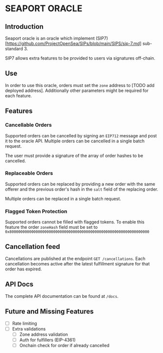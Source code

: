 # SEAPORT ORACLE

## Introduction

Seaport oracle is an oracle which implement (SIP7)[https://github.com/ProjectOpenSea/SIPs/blob/main/SIPS/sip-7.md] sub-standard 3.

SIP7 allows extra features to be provided to users via signatures off-chain.

## Use

In order to use this oracle, orders must set the `zone` address to [TODO add deployed address].
Additionally other parameters might be required for each feature.

## Features

### Cancellable Orders

Supported orders can be cancelled by signing an `EIP712` message and post it to the oracle API. Multiple orders can be cancelled in a single batch request.

The user must provide a signature of the array of order hashes to be cancelled.

### Replaceable Orders

Supported orders can be replaced by providing a new order with the same offerer and the previous order's hash in the `salt` field of the replacing order.

Multiple orders can be replaced in a single batch request.

### Flagged Token Protection

Supported orders cannot be filled with flagged tokens.
To enable this feature the order `zoneHash` field must be set to `0x8000000000000000000000000000000000000000000000000000000000000000`

## Cancellation feed

Cancellations are published at the endpoint `GET /cancellations`.
Each cancellation becomes active after the latest fulfillment signature for that order has expired.

## API Docs

The complete API documentation can be found at `/docs`.

## Future and Missing Features

- [ ] Rate limiting
- [ ] Extra validations
  - [ ] Zone address validation
  - [ ] Auth for fulfillers (EIP-4361)
  - [ ] Onchain check for order if already cancelled

